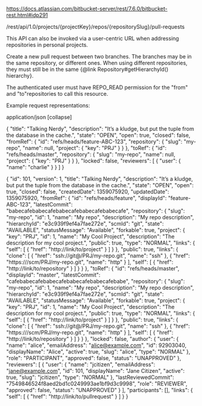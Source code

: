 https://docs.atlassian.com/bitbucket-server/rest/7.6.0/bitbucket-rest.html#idp291

/rest/api/1.0/projects/{projectKey}/repos/{repositorySlug}/pull-requests

This API can also be invoked via a user-centric URL when addressing repositories in personal projects.

Create a new pull request between two branches. The branches may be in the same repository, or different ones. When using different repositories, they must still be in the same {@link Repository#getHierarchyId() hierarchy}.

The authenticated user must have REPO_READ permission for the "from" and "to"repositories to call this resource.

Example request representations:

application/json [collapse]

{
    "title": "Talking Nerdy",
    "description": "It’s a kludge, but put the tuple from the database in the cache.",
    "state": "OPEN",
    "open": true,
    "closed": false,
    "fromRef": {
        "id": "refs/heads/feature-ABC-123",
        "repository": {
            "slug": "my-repo",
            "name": null,
            "project": {
                "key": "PRJ"
            }
        }
    },
    "toRef": {
        "id": "refs/heads/master",
        "repository": {
            "slug": "my-repo",
            "name": null,
            "project": {
                "key": "PRJ"
            }
        }
    },
    "locked": false,
    "reviewers": [
        {
            "user": {
                "name": "charlie"
            }
        }
    ]
}


{
    "id": 101,
    "version": 1,
    "title": "Talking Nerdy",
    "description": "It’s a kludge, but put the tuple from the database in the cache.",
    "state": "OPEN",
    "open": true,
    "closed": false,
    "createdDate": 1359075920,
    "updatedDate": 1359075920,
    "fromRef": {
        "id": "refs/heads/feature",
        "displayId": "feature-ABC-123",
        "latestCommit": "babecafebabecafebabecafebabecafebabecafe",
        "repository": {
            "slug": "my-repo",
            "id": 1,
            "name": "My repo",
            "description": "My repo description",
            "hierarchyId": "e3c939f9ef4a7fae272e",
            "scmId": "git",
            "state": "AVAILABLE",
            "statusMessage": "Available",
            "forkable": true,
            "project": {
                "key": "PRJ",
                "id": 1,
                "name": "My Cool Project",
                "description": "The description for my cool project.",
                "public": true,
                "type": "NORMAL",
                "links": {
                    "self": [
                        {
                            "href": "http://link/to/project"
                        }
                    ]
                }
            },
            "public": true,
            "links": {
                "clone": [
                    {
                        "href": "ssh://git@<baseURL>/PRJ/my-repo.git",
                        "name": "ssh"
                    },
                    {
                        "href": "https://<baseURL>/scm/PRJ/my-repo.git",
                        "name": "http"
                    }
                ],
                "self": [
                    {
                        "href": "http://link/to/repository"
                    }
                ]
            }
        }
    },
    "toRef": {
        "id": "refs/heads/master",
        "displayId": "master",
        "latestCommit": "cafebabecafebabecafebabecafebabecafebabe",
        "repository": {
            "slug": "my-repo",
            "id": 1,
            "name": "My repo",
            "description": "My repo description",
            "hierarchyId": "e3c939f9ef4a7fae272e",
            "scmId": "git",
            "state": "AVAILABLE",
            "statusMessage": "Available",
            "forkable": true,
            "project": {
                "key": "PRJ",
                "id": 1,
                "name": "My Cool Project",
                "description": "The description for my cool project.",
                "public": true,
                "type": "NORMAL",
                "links": {
                    "self": [
                        {
                            "href": "http://link/to/project"
                        }
                    ]
                }
            },
            "public": true,
            "links": {
                "clone": [
                    {
                        "href": "ssh://git@<baseURL>/PRJ/my-repo.git",
                        "name": "ssh"
                    },
                    {
                        "href": "https://<baseURL>/scm/PRJ/my-repo.git",
                        "name": "http"
                    }
                ],
                "self": [
                    {
                        "href": "http://link/to/repository"
                    }
                ]
            }
        }
    },
    "locked": false,
    "author": {
        "user": {
            "name": "alice",
            "emailAddress": "alice@example.com",
            "id": 92903040,
            "displayName": "Alice",
            "active": true,
            "slug": "alice",
            "type": "NORMAL"
        },
        "role": "PARTICIPANT",
        "approved": false,
        "status": "UNAPPROVED"
    },
    "reviewers": [
        {
            "user": {
                "name": "jcitizen",
                "emailAddress": "jane@example.com",
                "id": 101,
                "displayName": "Jane Citizen",
                "active": true,
                "slug": "jcitizen",
                "type": "NORMAL"
            },
            "lastReviewedCommit": "7549846524f8aed2bd1c0249993ae1bf9d3c9998",
            "role": "REVIEWER",
            "approved": false,
            "status": "UNAPPROVED"
        }
    ],
    "participants": [],
    "links": {
        "self": [
            {
                "href": "http://link/to/pullrequest"
            }
        ]
    }
}